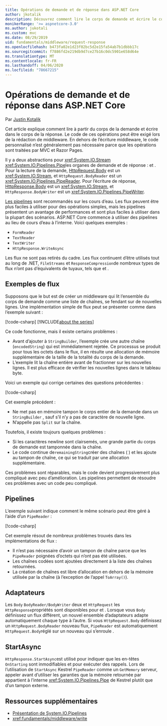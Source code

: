 ```yaml
---
title: Opérations de demande et de réponse dans ASP.NET Core
author: jkotalik
description: Découvrez comment lire le corps de demande et écrire le corps de la réponse dans ASP.NET Core.
monikerRange: '>= aspnetcore-3.0'
ms.author: jukotali
ms.custom: mvc
ms.date: 08/29/2019
uid: fundamentals/middleware/request-response
ms.openlocfilehash: b473fa02e1d23f02bc5d2e15fa54ab7b1dbbb17c
ms.sourcegitcommit: f7886fd2e219db9d7ce27b16c0dc5901e658d64e
ms.translationtype: MT
ms.contentlocale: fr-FR
ms.lasthandoff: 04/06/2020
ms.locfileid: "78667215"
---
```

# <a name="request-and-response-operations-in-aspnet-core"></a>Opérations de demande et de réponse dans ASP.NET Core

Par [Justin Kotalik](https://github.com/jkotalik)

Cet article explique comment lire à partir du corps de la demande et écrire dans le corps de la réponse. Le code de ces opérations peut être exigé lors de la rédaction de middleware. En dehors de l’écriture middleware, le code personnalisé n’est généralement pas nécessaire parce que les opérations sont traitées par MVC et Razor Pages.

Il y a deux abstractions pour <xref:System.IO.Stream> <xref:System.IO.Pipelines.Pipe>les organes de demande et de réponse : et . Pour la lecture de la demande, [HttpRequest.Body](xref:Microsoft.AspNetCore.Http.HttpRequest.Body) est un <xref:System.IO.Stream>, et `HttpRequest.BodyReader` est un <xref:System.IO.Pipelines.PipeReader>. Pour l’écriture de réponse, [HttpResponse.Body](xref:Microsoft.AspNetCore.Http.HttpResponse.Body) est un <xref:System.IO.Stream>, et `HttpResponse.BodyWriter` est un <xref:System.IO.Pipelines.PipeWriter>.

[Les pipelines](/dotnet/standard/io/pipelines) sont recommandés sur les cours d’eau. Les flux peuvent être plus faciles à utiliser pour des opérations simples, mais les pipelines présentent un avantage de performances et sont plus faciles à utiliser dans la plupart des scénarios. ASP.NET Core commence à utiliser des pipelines au lieu de cours d’eau à l’interne. Voici quelques exemples :

* `FormReader`
* `TextReader`
* `TextWriter`
* `HttpResponse.WriteAsync`

Les flux ne sont pas retirés du cadre. Les flux continuent d’être utilisés tout au long de .NET, `FileStreams` et `ResponseCompression`de nombreux types de flux n’ont pas d’équivalents de tuyaux, tels que et .

## <a name="stream-examples"></a>Exemples de flux

Supposons que le but est de créer un middleware qui lit l’ensemble du corps de demande comme une liste de chaînes, se fendant sur de nouvelles lignes. Une implémentation simple de flux peut se présenter comme dans l’exemple suivant :

[!code-csharp[](request-response/samples/3.x/RequestResponseSample/Startup.cs?name=GetListOfStringsFromStream)]
[!INCLUDE[about the series](~/includes/code-comments-loc.md)]

Ce code fonctionne, mais il existe certains problèmes :

* Avant d’ajouter à `StringBuilder`, l’exemple crée une autre chaîne (`encodedString`) qui est immédiatement rejetée. Ce processus se produit pour tous les octets dans le flux, il en résulte une allocation de mémoire supplémentaire de la taille de la totalité du corps de la demande.
* L’exemple lit la chaîne entière avant de fractionner sur les nouvelles lignes. Il est plus efficace de vérifier les nouvelles lignes dans le tableau byte.

Voici un exemple qui corrige certaines des questions précédentes :

[!code-csharp[](request-response/samples/3.x/RequestResponseSample/Startup.cs?name=GetListOfStringsFromStreamMoreEfficient)]

Cet exemple précédent :

* Ne met pas en mémoire tampon le corps entier de la demande dans un `StringBuilder` , sauf s’il n’y a pas de caractère de nouvelle ligne.
* N’appelle pas `Split` sur la chaîne.

Toutefois, il existe toujours quelques problèmes :

* Si les caractères newline sont clairsemés, une grande partie du corps de demande est tamponnée dans la chaîne.
* Le code continue de`remainingString`créer des chaînes ( ) et les ajoute au tampon de chaîne, ce qui se traduit par une allocation supplémentaire.

Ces problèmes sont réparables, mais le code devient progressivement plus compliqué avec peu d’amélioration. Les pipelines permettent de résoudre ces problèmes avec un code peu compliqué.

## <a name="pipelines"></a>Pipelines

L’exemple suivant indique comment le même scénario peut être géré à l’aide d’un `PipeReader` :

[!code-csharp[](request-response/samples/3.x/RequestResponseSample/Startup.cs?name=GetListOfStringFromPipe)]

Cet exemple résout de nombreux problèmes trouvés dans les implémentations de flux :

* Il n’est pas nécessaire d’avoir un tampon de chaîne parce que les `PipeReader` poignées d’octets qui n’ont pas été utilisées.
* Les chaînes codées sont ajoutées directement à la liste des chaînes retournées.
* La création de chaînes est libre d’allocation en dehors de la mémoire utilisée par la chaîne (à l’exception de l’appel `ToArray()`).

## <a name="adapters"></a>Adaptateurs

Les `Body` `BodyReader/BodyWriter` deux et `HttpRequest` les `HttpResponse`propriétés sont disponibles pour et . Lorsque vous `Body` définissez un flux différent, un nouvel ensemble d’adaptateurs adapte automatiquement chaque type à l’autre. Si vous `HttpRequest.Body` définissez un `HttpRequest.BodyReader` nouveau flux, `PipeReader` est automatiquement `HttpRequest.Body`réglé sur un nouveau qui s’enroule .

## <a name="startasync"></a>StartAsync

`HttpResponse.StartAsync`est utilisé pour indiquer que les en-têtes `OnStarting` sont inmodifiables et pour exécuter des rappels. Lors de l’utilisation de `StartAsync` Kestrel `PipeReader` comme un `GetMemory` serveur, appeler avant d’utiliser les garanties que la mémoire retournée par appartient à l’interne <xref:System.IO.Pipelines.Pipe> de Kestrel plutôt que d’un tampon externe.

## <a name="additional-resources"></a>Ressources supplémentaires

* [Présentation de System.IO.Pipelines](https://devblogs.microsoft.com/dotnet/system-io-pipelines-high-performance-io-in-net/)
* <xref:fundamentals/middleware/write>
